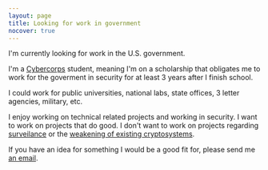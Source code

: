 ```yaml
---
layout: page
title: Looking for work in government
nocover: true
---
```


I'm currently looking for work in the U.S. government.

I'm a [Cybercorps](https://www.nsf.gov/funding/pgm_summ.jsp?pims_id=504991) student,
meaning I'm on a scholarship that obligates me
to work for the goverment in security for at least 3 years after I finish school.

I could work for public universities, national labs, state offices, 3 letter agencies, military, etc.

I enjoy working on technical related projects and working in security.  I want
to work on projects that do good.  I don't want to work on projects regarding
[surveilance](http://arstechnica.com/security/2015/12/unauthorized-code-in-juniper-firewalls-decrypts-encrypted-vpn-traffic/)
or the [weakening of existing cryptosystems](http://arstechnica.com/tech-policy/2016/02/judge-apple-must-help-fbi-unlock-san-bernardino-shooters-iphone/).

If you have an idea for something I would be a good fit for, please send me [an email](/resume.html).
